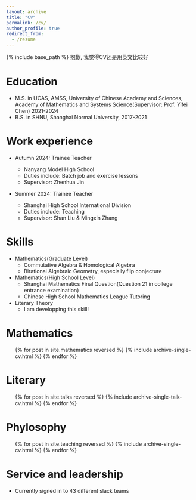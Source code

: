 ```yaml
---
layout: archive
title: "CV"
permalink: /cv/
author_profile: true
redirect_from:
  - /resume
---
```


{% include base_path %}
抱歉, 我觉得CV还是用英文比较好

Education
======
* M.S. in UCAS, AMSS, University of Chinese Academy and Sciences, Academy of Mathematics and Systems Science(Supervisor: Prof. Yifei Chen) 2021-2024
* B.S. in SHNU, Shanghai Normal University, 2017-2021

Work experience
======
* Autumn 2024: Trainee Teacher
  * Nanyang Model High School
  * Duties include: Batch job and exercise lessons
  * Supervisor: Zhenhua Jin

* Summer 2024: Trainee Teacher
  * Shanghai High School International Division
  * Duties include: Teaching
  * Supervisor: Shan Liu & Mingxin Zhang 
  
Skills
======
* Mathematics(Graduate Level)
  * Commutative Algebra & Homological Algebra
  * Birational Algebraic Geometry, especially flip conjecture
* Mathematics(High School Level)
  * Shanghai Mathematics Final Question(Question 21 in college entrance examination)
  * Chinese High School Mathematics League Tutoring
* Literary Theory
  * I am developping this skill!

Mathematics
======
  <ul>{% for post in site.mathematics reversed %}
    {% include archive-single-cv.html %}
  {% endfor %}</ul>
  
Literary
======
  <ul>{% for post in site.talks reversed %}
    {% include archive-single-talk-cv.html  %}
  {% endfor %}</ul>
  
Phylosophy
======
  <ul>{% for post in site.teaching reversed %}
    {% include archive-single-cv.html %}
  {% endfor %}</ul>
  
Service and leadership
======
* Currently signed in to 43 different slack teams

